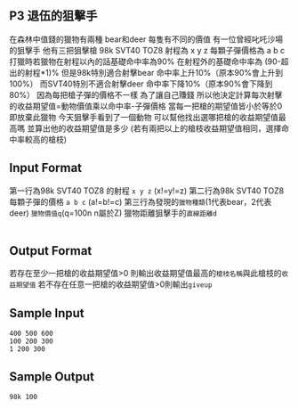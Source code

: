 ## P3 退伍的狙擊手 ##
在森林中值錢的獵物有兩種 bear和deer 每隻有不同的價值
有一位曾經叱吒沙場的狙擊手 他有三把狙擊槍 
98k SVT40 TOZ8  射程為 x y z 每顆子彈價格為 a b c
打獵時若獵物在射程以內的話基礎命中率為90%
在射程外的基礎命中率為 (90-超出的射程*1)%
但是98k特別適合射擊bear 命中率上升10%（原本90%會上升到100%）
而SVT40特別不適合射擊deer 命中率下降10%（原本90%會下降到80%）
因為每把槍子彈的價格不一樣 為了讓自己賺錢 
所以他決定計算每次射擊的收益期望值=動物價值乘以命中率-子彈價格
當每一把槍的期望值皆小於等於0即放棄此獵物 
今天狙擊手看到了一個動物 
可以幫他找出選哪把槍的收益期望值最高嗎 
並算出他的收益期望值是多少
(若有兩把以上的槍枝收益期望值相同，選擇命中率較高的槍枝)
## Input Format ##
第一行為98k SVT40 TOZ8 的射程 `x y z` (x!=y!=z)
第二行為98k SVT40 TOZ8 每顆子彈的價格 `a b c` (a!=b!=c)
第三行為發現的`獵物種類`(1代表bear，2代表deer) `獵物價值q`(q=100n n屬於Z) 
獵物距離狙擊手的`直線距離d`<br><br>
## Output Format ##

若存在至少一把槍的收益期望值>0
則輸出收益期望值最高的`槍枝名稱`與此槍枝的`收益期望值`
若不存在任意一把槍的收益期望值>0則輸出`giveup`

## Sample Input ##
```
400 500 600
100 200 300
1 200 300

```
## Sample Output ##
```
98k 100
```